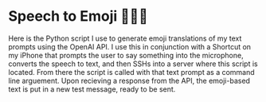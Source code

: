 # Speech to Emoji 🙌🎉🚀

Here is the Python script I use to generate emoji translations of my text prompts using the OpenAI API. I use this in conjunction with a Shortcut on my iPhone that prompts the user to say something into the microphone, converts the speech to text, and then SSHs into a server where this script is located. From there the script is called with that text prompt as a command line arguement. Upon recieving a response from the API, the emoji-based text is put in a new test message, ready to be sent.
